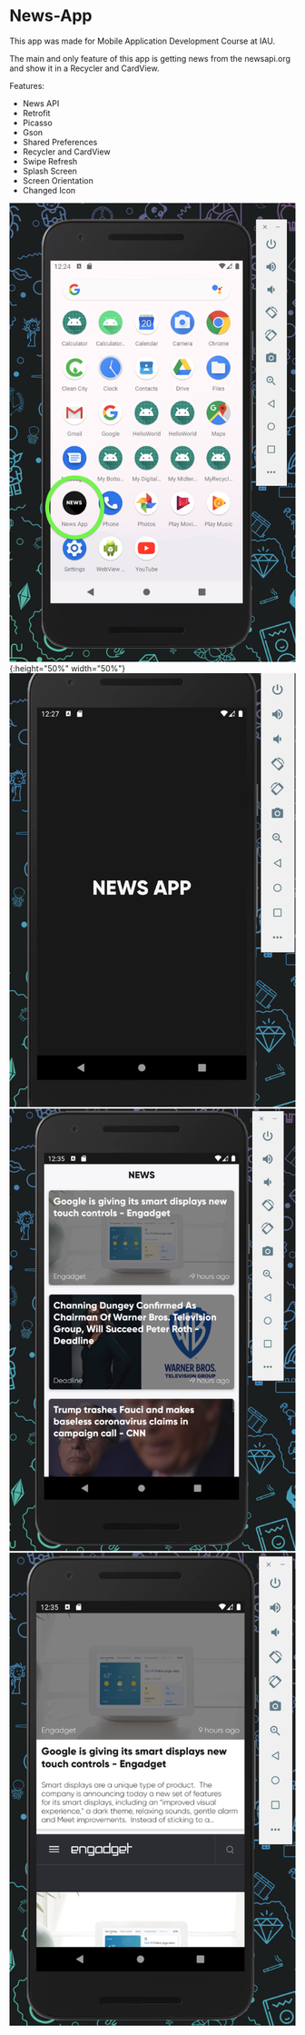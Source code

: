 # News-App

This app was made for Mobile Application Development Course at IAU.

The main and only feature of this app is getting news from the newsapi.org and show it in a Recycler and CardView.

Features:
- News API
- Retrofit
- Picasso
- Gson
- Shared Preferences
- Recycler and CardView
- Swipe Refresh
- Splash Screen
- Screen Orientation
- Changed Icon

![/Icon Screen.png](https://github.com/karybekov22/News-App/blob/master/Screenshots/Icon%20Screen.png){:height="50%" width="50%"}
![/Splash Screen Screenshot.png](https://github.com/karybekov22/News-App/blob/master/Screenshots/Splash%20Screen%20Screenshot.png)
![/Main Screen.png](https://github.com/karybekov22/News-App/blob/master/Screenshots/Main%20Screen.png)
![/Detailed Screen.png](https://github.com/karybekov22/News-App/blob/master/Screenshots/Detailed%20Screen.png)
